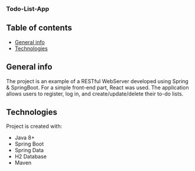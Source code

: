### Todo-List-App
## Table of contents
* [General info](#general-info)
* [Technologies](#technologies)

## General info
The project is an example of a RESTful WebServer developed using Spring & SpringBoot.
For a simple front-end part, React was used. 
The application allows users to register, log in, and create/update/delete their to-do lists.

## Technologies
Project is created with:

* Java 8+
* Spring Boot
* Spring Data
* H2 Database
* Maven
	
